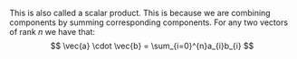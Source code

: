 This is also called a scalar product.
This is because we are combining components by summing corresponding components.
For any two vectors of rank *n* we have that:
$$
\vec{a} \cdot \vec{b} = \sum_{i=0}^{n}a_{i}b_{i}
$$